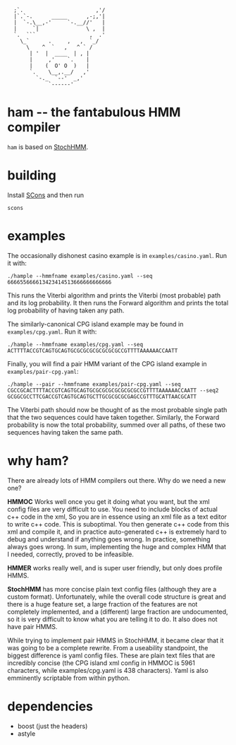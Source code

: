       ;`.                       ,'/
      |`.`-.      _____      ,-;,'|
      |  `-.\__,-'     `-.__//'   |
      |     `|               \ ,  |
      `.  ```                 ,  .'
        \_`      .     ,   ,  `_/
          \    ^  `   ,   ^ ` /
           | '  |  ____  | , |
           |     ,'    `.    |
           |    (  O' O  )   |
           `.    \__,.__/   ,'
             `-._  `--'  _,'
                 `------'

# ham -- the fantabulous HMM compiler

`ham` is based on [StochHMM](https://github.com/KorfLab/StochHMM).

# building

Install [SCons](http://www.scons.org/) and then run

    scons

# examples

The occasionally dishonest casino example is in `examples/casino.yaml`. Run it with:

    ./hample --hmmfname examples/casino.yaml --seq 666655666613423414513666666666666

This runs the Viterbi algorithm and prints the Viterbi (most probable) path and its log probability.
It then runs the Forward algorithm and prints the total log probability of having taken any path.

The similarly-canonical CPG island example may be found in `examples/cpg.yaml`. Run it with:

    ./hample --hmmfname examples/cpg.yaml --seq ACTTTTACCGTCAGTGCAGTGCGCGCGCGCGCGCGCCGTTTTAAAAAACCAATT

Finally, you will find a pair HMM variant of the CPG island example in `examples/pair-cpg.yaml`:

    ./hample --pair --hmmfname examples/pair-cpg.yaml --seq CGCCGCACTTTTACCGTCAGTGCAGTGCGCGCGCGCGCGCGCCGTTTTAAAAAACCAATT --seq2 GCGGCGCCTTCGACCGTCAGTGCAGTGCTTGCGCGCGCGAGCCGTTTGCATTAACGCATT
    
The Viterbi path should now be thought of as the most probable single path that the two sequences could
have taken together. Similarly, the Forward probability is now the total probability, summed over all paths,
of these two sequences having taken the same path.

# why ham?

There are already lots of HMM compilers out there. Why do we need a new one?

**HMMOC** Works well once you get it doing what you want, but the xml config files are very difficult
to use. You need to include blocks of actual c++ code in the xml, So
you are in essence using an xml file as a text editor to write c++ code. This is suboptimal.
You then generate c++ code from this xml and compile it, and in practice auto-generated
c++ is extremely hard to debug and understand if anything goes wrong. In practice, something always
goes wrong. In sum, implementing the huge and complex HMM that I needed, correctly, proved to be infeasible.

**HMMER** works really well, and is super user friendly, but only does profile HMMS.

**StochHMM** has more concise plain text config files (although they are a custom format). Unfortunately, 
while the overall code structure is great and there is a huge feature set, a large fraction of the features
are not completely implemented, and a (different) large fraction are undocumented, so it is
very difficult to know what you are telling it to do. It also does not have pair HMMS.

While trying to implement pair HMMS in StochHMM, it became clear that it was going to be a complete rewrite.
From a useability standpoint, the biggest difference is yaml config files. These are plain text files that are
incredibly concise (the CPG island xml config in HMMOC is 5961 characters, while examples/cpg.yaml
is 438 characters). Yaml is also emminently scriptable from within python.

# dependencies
  - boost (just the headers)
  - astyle
